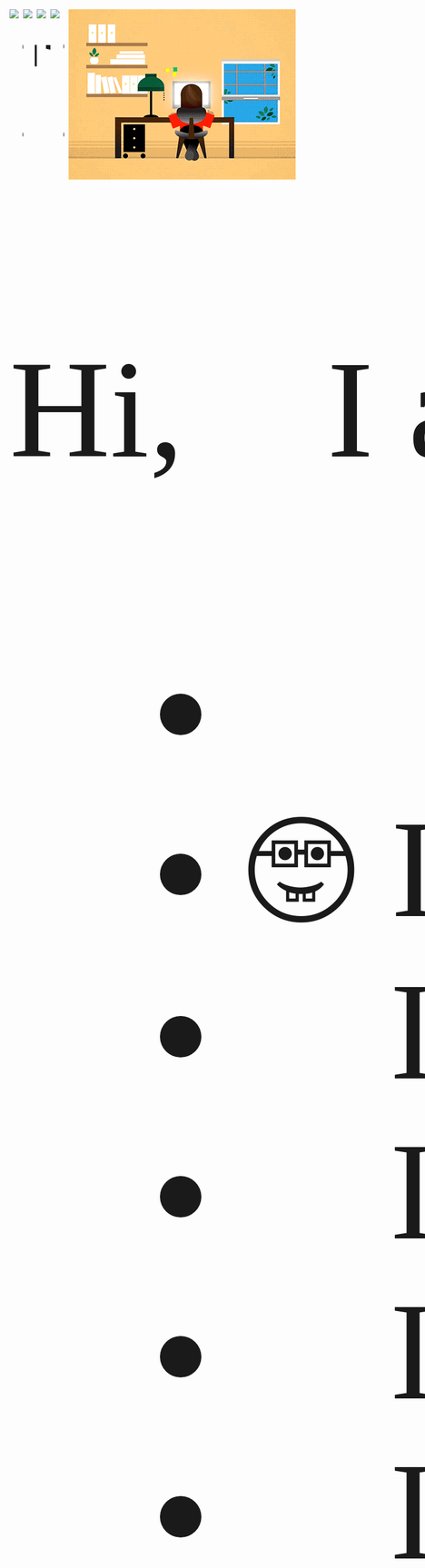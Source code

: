 <img align="right" alt="GIF" src="JXA0.gif" />
  <span style="font-family:'Consolas';font-size:65mm;white-space: nowrap;">
    <a href="https://linkedin.com/in/madhurimachakraborty93"><img align="left" alt="LinkedIn" width="24px" src="https://img.icons8.com/color/48/000000/linkedin-2--v1.png"></a>
    <a href="https://twitter.com/FriendingNimmo"><img align="left" alt="Twitter" width="24px" src="https://img.icons8.com/color/48/000000/twitter.png"></a>
    <a href="https://madhunimmo.github.io/"><img align="left" alt="Website" width="24px" src="https://img.icons8.com/color/48/000000/internet--v2.png"></a>
    <a href="https://dev.to/madhunimmo"><img align="left" alt="Dev.to" width="24px" src="https://www.codemade.io/wp-content/uploads/2020/09/nodegui-react-component-by-component-dev-1600486961gnk48.png"></a>
    <br/>
    <!-- Introduction -->
    <span style="font-family:'Consolas';font-size:65mm;white-space: nowrap;">
      <br/>
      Hi,👋 I am Madhurima. 
      <ul>
        <li>👩‍🎓 I am a PhD student at UC Riverside.</li>
        <li>🤓 I love to learn new things. </li>
        <li>🍳 I love cooking. </li>
        <li>🧭 I wish to travel all around the world. </li>
        <li>🍫 I have obsessive chocolate disorder.</li>
        <li>🎅 I believe Santa is real.</li>
      </ul>
    </span>

<br/>
<br/>
<br/>
<br/>
<br/>

<!-- Center Section -->
<div align="center">
  <img src="https://github-readme-streak-stats.herokuapp.com/?user=madhunimmo&show_icons=true&count_private=true&locale=en&theme=onedark&layout=compact" width="47%" />
 <br/>
  <img src="https://github-readme-stats.vercel.app/api?username=madhunimmo&show_icons=true&&count_private=true&locale=en&theme=onedark&layout=compact" width="47%" />
 <br/>
  <img src="https://github-readme-stats.vercel.app/api/top-langs/?username=madhunimmo&show_icons=true&count_private=true&locale=en&theme=onedark&layout=compact" padding="20%">
</div>

